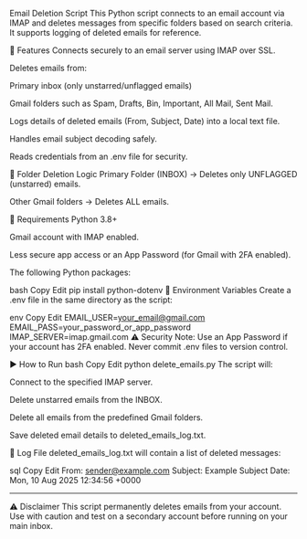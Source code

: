 Email Deletion Script
This Python script connects to an email account via IMAP and deletes messages from specific folders based on search criteria.
It supports logging of deleted emails for reference.

📌 Features
Connects securely to an email server using IMAP over SSL.

Deletes emails from:

Primary inbox (only unstarred/unflagged emails)

Gmail folders such as Spam, Drafts, Bin, Important, All Mail, Sent Mail.

Logs details of deleted emails (From, Subject, Date) into a local text file.

Handles email subject decoding safely.

Reads credentials from an .env file for security.

📂 Folder Deletion Logic
Primary Folder (INBOX) → Deletes only UNFLAGGED (unstarred) emails.

Other Gmail folders → Deletes ALL emails.

🔧 Requirements
Python 3.8+

Gmail account with IMAP enabled.

Less secure app access or an App Password (for Gmail with 2FA enabled).

The following Python packages:

bash
Copy
Edit
pip install python-dotenv
📄 Environment Variables
Create a .env file in the same directory as the script:

env
Copy
Edit
EMAIL_USER=your_email@gmail.com
EMAIL_PASS=your_password_or_app_password
IMAP_SERVER=imap.gmail.com
⚠️ Security Note: Use an App Password if your account has 2FA enabled.
Never commit .env files to version control.

▶️ How to Run
bash
Copy
Edit
python delete_emails.py
The script will:

Connect to the specified IMAP server.

Delete unstarred emails from the INBOX.

Delete all emails from the predefined Gmail folders.

Save deleted email details to deleted_emails_log.txt.

📝 Log File
deleted_emails_log.txt will contain a list of deleted messages:

sql
Copy
Edit
From: sender@example.com
Subject: Example Subject
Date: Mon, 10 Aug 2025 12:34:56 +0000

---

⚠️ Disclaimer
This script permanently deletes emails from your account.
Use with caution and test on a secondary account before running on your main inbox.

